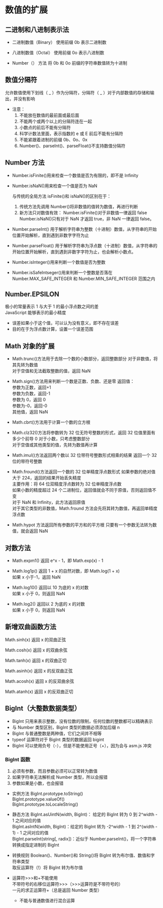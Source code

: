 # 数值的扩展

## 二进制和八进制表示法

-   二进制数值（Binary）
    使用前缀 0b 表示二进制数

-   八进制数值（Octal）
    使用前缀 0o 表示八进制数

-   Number（） 方法
    将 0b 和 0o 前缀的字符串数值转为十进制

## 数值分隔符

允许数值使用下划线（ \_ ）作为分隔符，分隔符（ \_ ）对于内部数值的存储和输出，并没有影响

-   注意：
    1. 不能放在数值的最前面或最后面
    2. 不能两个或两个以上的分隔符连在一起
    3. 小数点的前后不能有分隔符
    4. 科学计数法里面，表示指数的 e 或 E 前后不能有分隔符
    5. 不能紧跟着进制的前缀 0b、0o、0x
    6. Number()、parseInt()、parseFloat()不支持数值分隔符

## Number 方法

-   Number.isFinite()用来检查一个数值是否为有限的，即不是 Infinity

-   Number.isNaN()用来检查一个值是否为 NaN

    与传统的全局方法 isFinite()和 isNaN()的区别在于：

    1. 传统方法先调用 Number()将非数值的值转为数值，再进行判断
    2. 新方法只对数值有效：
       Number.isFinite()对于非数值一律返回 false
       Number.isNaN()只有对于 NaN 才返回 true，非 NaN 一律返回 false。

-   Number.parseInt() 用于解析字符串为整数（十进制）数值，从字符串的开始位置开始解析，直到遇到非数字字符为止

-   Number.parseFloat() 用于解析字符串为浮点数（十进制）数值，从字符串的开始位置开始解析，直到遇到非数字字符为止，也会解析小数点。

-   Number.isInteger()用来判断一个数值是否为整数

-   Number.isSafeIntseger()用来判断一个整数是否落在 Number.MAX_SAFE_INTEGER 和 Number.MIN_SAFE_INTEGER 范围之内

## Number.EPSILON

极小的常量表示 1 与大于 1 的最小浮点数之间的差            
JavaScript 能够表示的最小精度              
* 误差如果小于这个值，可以认为没有意义，即不存在误差        
* 目的在于为浮点数计算，设置一个误差范围 

## Math 对象的扩展

-   Math.trunc()方法用于去除一个数的小数部分，返回整数部分
    对于非数值，将其先转为数值             
    对于空值和无法截取整数的值，返回 NaN                       

-   Math.sign()方法用来判断一个数是正数、负数、还是零
    返回值：           
    参数为正数，返回+1           
    参数为负数，返回-1           
    参数为 0，返回 0          
    参数为-0，返回-0         
    其他值，返回 NaN         

-   Math.cbrt()方法用于计算一个数的立方根

-   Math.clz32()方法将参数转为 32 位无符号整数的形式，返回 32 位值里面有多少个前导 0
    对于小数，只考虑整数部分            
    对于空值或其他类型的值，先转为数值再计算           

-   Math.imul()方法返回两个数以 32 位带符号整数形式相乘的结果
    返回一个 32 位的带符号整数                  

-   Math.fround()方法返回一个数的 32 位单精度浮点数形式
    如果参数的绝对值大于 224，返回的结果开始丢失精度                       
    主要作用：将 64 位双精度浮点数转为 32 位单精度浮点数          
    如果小数的精度超过 24 个二进制位，返回值就会不同于原值，否则返回值不变        
    对于 NaN 和 Infinity，此方法返回原值          
    对于其它类型的非数值，Math.fround 方法会先将其转为数值，再返回单精度浮点数                         

-   Math.hypot 方法返回所有参数的平方和的平方根
    只要有一个参数无法转为数值，就会返回 NaN                     

## 对数方法

-   Math.expm1()
    返回 e^x - 1，即 Math.exp(x) - 1                   

-   Math.log1p()
    返回 1 + x 的自然对数，即 Math.log(1 + x)          
    如果 x 小于-1，返回 NaN           

-   Math.log10()
    返回以 10 为底的 x 的对数           
    如果 x 小于 0，则返回 NaN        

-   Math.log2()
    返回以 2 为底的 x 的对数        
    如果 x 小于 0，则返回 NaN                

## 新增双曲函数方法

Math.sinh(x) 返回 x 的双曲正弦          

Math.cosh(x) 返回 x 的双曲余弦          

Math.tanh(x) 返回 x 的双曲正切         

Math.asinh(x) 返回 x 的反双曲正弦           

Math.acosh(x) 返回 x 的反双曲余弦       
          
Math.atanh(x) 返回 x 的反双曲正切       

## BigInt（大整数数据类型）

* BigInt 只用来表示整数，没有位数的限制，任何位数的整数都可以精确表示           
* 与 Number 类型区别，BigInt 类型的数据必须添加后缀 n          
* BigInt 与普通整数是两种值，它们之间并不相等       
* typeof 运算符对于 BigInt 类型的数据返回 bigint          
* BigInt 可以使用负号（-），但是不能使用正号（+），因为会与 asm.js 冲突            

### BigInt 函数

1. 必须有参数，而且参数必须可以正常转为数值
2. 如果字符串无法解析成 Number 类型，所以会报错
3. 参数如果是小数，也会报错

-   实例方法
    BigInt.prototype.toString()        
    BigInt.prototype.valueOf()         
    BigInt.prototype.toLocaleString()           

-   静态方法
    BigInt.asUintN(width, BigInt)： 给定的 BigInt 转为 0 到 2^width - 1 之间对应的值          
    BigInt.asIntN(width, BigInt)：给定的 BigInt 转为 -2^width - 1 到 2^(width - 1) - 1 之间对应的值       
    BigInt.parseInt(string[, radix])：近似于 Number.parseInt()，将一个字符串转换成指定进制的 BigInt               

-   转换规则
    Boolean()、Number()和 String()将 BigInt 转为布尔值、数值和字符串类型         
    取反运算符（!）将 BigInt 转为布尔值      

-   运算符>>>和+不能使用      
    不带符号的右移位运算符>>>（>>>运算符是不带符号的）                     
    一元的求正运算符+（总是返回 Number 类型）                   
    -   不能与普通数值进行混合运算         

